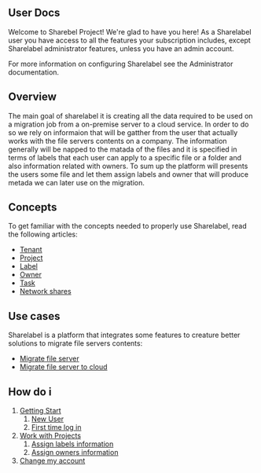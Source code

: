 ## User Docs

Welcome to Sharebel Project! We're glad to have you here! As a Sharelabel user you have access to all the features
your subscription includes, except Sharelabel administrator features, unless you have an admin account.

For more information on configuring Sharelabel see the Administrator documentation.

## Overview 
The main goal of sharelabel it is creating all the data required to be used on a migration job from a on-premise server to a cloud service. In order to do so we rely on informaion that will be gatther from the user that actually works with the file servers contents on a company. The information generally will be napped to the matada of the files and it is  specified in terms of labels that each user can apply to a specific file or a folder and also information related with owners. To sum up the platform will presents the users some file and let them assign labels and owner that will produce metada we can later use on the migration.

## Concepts 
To get familiar with the concepts needed to properly use Sharelabel, read the following articles:
* [Tenant](./gstart/intro.md)
* [Project](./gstart/intro.md)
* [Label](./gstart/intro.md)
* [Owner](./gstart/intro.md)
* [Task](./gstart/intro.md)
* [Network shares](./gstart/intro.md)

## Use cases
Sharelabel is a platform that integrates some features to creature better solutions to migrate file servers contents:
* [Migrate file server](./gstart/intro.md)
* [Migrate file server to cloud](./gstart/intro.md)



## How do i 
1. [Getting Start](./gstart/intro.md)
     1. [New User](./gstart/newuser.md)
     2. [First time log in](./gstart/firsttimelogin.md)
2. [Work with Projects](./projects/intro.md)
     1. [Assign labels information](./features/intro.md)
     2. [Assign owners information](./features/intro.md)
3. [Change my account](./gstart/intro.md)



